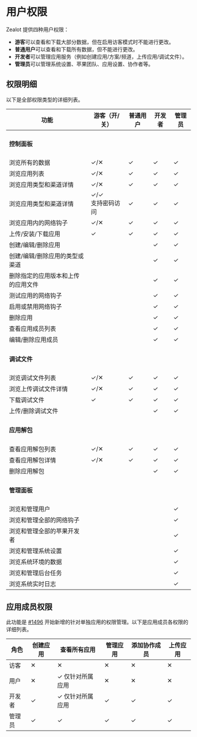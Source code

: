 # 用户权限

Zealot 提供四种用户权限：

- **游客**可以查看和下载大部分数据，但在启用访客模式时不能进行更改。
- **普通用户**可以查看和下载所有数据，但不能进行更改。
- **开发者**可以管理应用服务（例如创建应用/方案/频道，上传应用/调试文件）。
- **管理员**可以管理系统设置、苹果团队、应用设置、协作者等。

## 权限明细

以下是全部权限类型的详细列表。

<table>
  <thead>
    <tr>
      <th>功能</th>
      <th>游客（开/关）</th>
      <th>普通用户</th>
      <th>开发者</th>
      <th>管理员</th>
    </tr>
  </thead>
  <tbody>
    <tr>
      <td colspan="5"><h4>控制面板</h4></td>
    </tr>
    <tr>
      <td>浏览所有的数据</td>
      <td>✓/✕</td>
      <td>✓</td>
      <td>✓</td>
      <td>✓</td>
    </tr>
    <tr>
      <td>浏览应用列表</td>
      <td>✓/✕</td>
      <td>✓</td>
      <td>✓</td>
      <td>✓</td>
    </tr>
    <tr>
      <td>浏览应用类型和渠道详情</td>
      <td>✓/✕</td>
      <td>✓</td>
      <td>✓</td>
      <td>✓</td>
    </tr>
    <tr>
      <td>浏览应用类型和渠道详情</td>
      <td>✓/✓ <br />支持密码访问</td>
      <td>✓</td>
      <td>✓</td>
      <td>✓</td>
    </tr>
    <tr>
      <td>浏览应用内的网络钩子</td>
      <td>✓/✕</td>
      <td>✓</td>
      <td>✓</td>
      <td>✓</td>
    </tr>
    <tr>
      <td>上传/安装/下载应用</td>
      <td>✓</td>
      <td>✓</td>
      <td>✓</td>
      <td>✓</td>
    </tr>
    <tr>
      <td>创建/编辑/删除应用</td>
      <td></td>
      <td></td>
      <td>✓</td>
      <td>✓</td>
    </tr>
    <tr>
      <td>创建/编辑/删除应用的类型或渠道</td>
      <td></td>
      <td></td>
      <td>✓</td>
      <td>✓</td>
    </tr>
    <tr>
      <td>删除指定的应用版本和上传的应用文件</td>
      <td></td>
      <td></td>
      <td>✓</td>
      <td>✓</td>
    </tr>
    <tr>
      <td>测试应用的网络钩子</td>
      <td></td>
      <td></td>
      <td>✓</td>
      <td>✓</td>
    </tr>
    <tr>
      <td>启用或禁用网络钩子</td>
      <td></td>
      <td></td>
      <td>✓</td>
      <td>✓</td>
    </tr>
    <tr>
      <td>删除应用</td>
      <td></td>
      <td></td>
      <td>✓</td>
      <td>✓</td>
    </tr>
    <tr>
      <td>查看应用成员列表</td>
      <td></td>
      <td></td>
      <td>✓</td>
      <td>✓</td>
    </tr>
    <tr>
      <td>编辑/删除应用成员</td>
      <td></td>
      <td></td>
      <td>✓</td>
      <td>✓</td>
    </tr>
    <tr>
      <td colspan="5"><h4>调试文件</h4></td>
    </tr>
    <tr>
      <td>浏览调试文件列表</td>
      <td>✓/✕</td>
      <td>✓</td>
      <td>✓</td>
      <td>✓</td>
    </tr>
    <tr>
      <td>浏览上传调试文件详情</td>
      <td>✓/✕</td>
      <td>✓</td>
      <td>✓</td>
      <td>✓</td>
    </tr>
    <tr>
      <td>下载调试文件</td>
      <td>✓</td>
      <td>✓</td>
      <td>✓</td>
      <td>✓</td>
    </tr>
    <tr>
      <td>上传/删除调试文件</td>
      <td></td>
      <td></td>
      <td>✓</td>
      <td>✓</td>
    </tr>
    <tr>
      <td colspan="5"><h4>应用解包</h4></td>
    </tr>
    <tr>
      <td>查看应用解包列表</td>
      <td>✓/✕</td>
      <td>✓</td>
      <td>✓</td>
      <td>✓</td>
    </tr>
    <tr>
      <td>查看应用解包详情</td>
      <td>✓/✕</td>
      <td>✓</td>
      <td>✓</td>
      <td>✓</td>
    </tr>
    <tr>
      <td>删除应用解包</td>
      <td></td>
      <td></td>
      <td>✓</td>
      <td>✓</td>
    </tr>
    <tr>
      <td colspan="5"><h4>管理面板</h4></td>
    </tr>
    <tr>
      <td>浏览和管理用户</td>
      <td></td>
      <td></td>
      <td></td>
      <td>✓</td>
    </tr>
    <tr>
      <td>浏览和管理全部的网络钩子</td>
      <td></td>
      <td></td>
      <td></td>
      <td>✓</td>
    </tr>
    <tr>
      <td>浏览和管理全部的苹果开发者</td>
      <td></td>
      <td></td>
      <td></td>
      <td>✓</td>
    </tr>
    <tr>
      <td>浏览和管理系统设置</td>
      <td></td>
      <td></td>
      <td></td>
      <td>✓</td>
    </tr>
    <tr>
      <td>浏览系统环境的数据</td>
      <td></td>
      <td></td>
      <td></td>
      <td>✓</td>
    </tr>
    <tr>
      <td>浏览和管理后台任务</td>
      <td></td>
      <td></td>
      <td></td>
      <td>✓</td>
    </tr>
    <tr>
      <td>浏览系统实时日志</td>
      <td></td>
      <td></td>
      <td></td>
      <td>✓</td>
    </tr>
  </tbody>
</table>

## 应用成员权限

此功能是 [#1496](https://github.com/tryzealot/zealot/pull/1496) 开始新增的针对单独应用的权限管理。以下是应用成员各权限的详细列表。

角色 | 创建应用 | 查看所有应用 | 管理应用 | 添加协作成员 | 上传应用
----|---------|------------|--------|-------------|-----------
访客 | ✕ | ✕ | ✕ | ✕ | ✕
用户 | ✕ | ✓ 仅针对所属应用 | ✕ | ✕ | ✕
开发者 | ✓ | ✓ 仅针对所属应用 | ✓ | ✓ | ✓
管理员 | ✓ | ✓ | ✓ | ✓ | ✓
